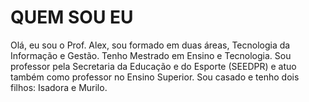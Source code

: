 # QUEM SOU EU

Olá, eu sou o Prof. Alex, sou formado em duas áreas, Tecnologia da Informação e Gestão. Tenho Mestrado em Ensino e Tecnologia. Sou professor pela Secretaria da Educação e do Esporte (SEEDPR) e atuo também como professor no Ensino Superior. Sou casado e tenho dois filhos: Isadora e Murilo.
